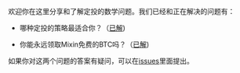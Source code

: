 欢迎你在这里分享和了解定投的数学问题。我们已经和正在解决的问题有：

- 哪种定投的策略最适合你？（[已解](regular_investment_strategy_zh.pdf))

- 你能永远领取Mixin免费的BTC吗？（[已解](MIXIN_BOX-v1.0.pdf))

如果你对这两个问题的答案有疑问，可以在[issues](https://github.com/yijunyu/regular-invest-maths/issues)里面提出。
